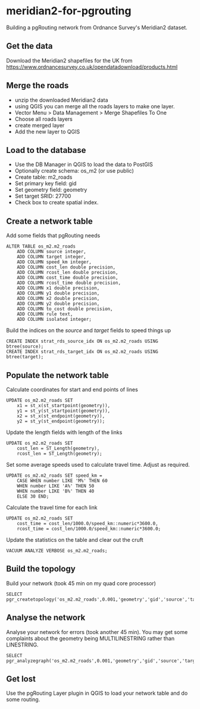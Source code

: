 # meridian2-for-pgrouting
Building a pgRouting network from Ordnance Survey's Meridian2 dataset.

Get the data
------------

Download the Meridian2 shapefiles for the UK from https://www.ordnancesurvey.co.uk/opendatadownload/products.html

Merge the roads
---------------

+ unzip the downloaded Meridian2 data
+ using QGIS you can merge all the roads layers to make one layer.
+ Vector Menu > Data Management > Merge Shapefiles To One
+ Choose all roads layers
+ create merged layer
+ Add the new layer to QGIS 

Load to the database
--------------------

+ Use the DB Manager in QGIS to load the data to PostGIS
+ Optionally create schema: os_m2 (or use public)
+ Create table: m2_roads
+ Set primary key field: gid
+ Set geometry field: geometry
+ Set target SRID: 27700
+ Check box to create spatial index.

Create a network table
----------------------

Add some fields that pgRouting needs

	ALTER TABLE os_m2.m2_roads
		ADD COLUMN source integer,
		ADD COLUMN target integer,
		ADD COLUMN speed_km integer,
		ADD COLUMN cost_len double precision,
		ADD COLUMN rcost_len double precision,
		ADD COLUMN cost_time double precision,
		ADD COLUMN rcost_time double precision,
		ADD COLUMN x1 double precision,
		ADD COLUMN y1 double precision,
		ADD COLUMN x2 double precision,
		ADD COLUMN y2 double precision,
		ADD COLUMN to_cost double precision,
		ADD COLUMN rule text,
		ADD COLUMN isolated integer;

Build the indices on the *source* and *target* fields to speed things up		
		
	CREATE INDEX strat_rds_source_idx ON os_m2.m2_roads USING btree(source);
	CREATE INDEX strat_rds_target_idx ON os_m2.m2_roads USING btree(target);

Populate the network table
--------------------------

Calculate coordinates for start and end points of lines	
	
	UPDATE os_m2.m2_roads SET 
		x1 = st_x(st_startpoint(geometry)),
		y1 = st_y(st_startpoint(geometry)),
		x2 = st_x(st_endpoint(geometry)),
		y2 = st_y(st_endpoint(geometry));

Update the length fields with length of the links			
			
	UPDATE os_m2.m2_roads SET
		cost_len = ST_Length(geometry),
		rcost_len = ST_Length(geometry);

Set some average speeds used to calculate travel time.  Adjust as required.		
		
	UPDATE os_m2.m2_roads SET speed_km =
		CASE WHEN number LIKE 'M%' THEN 60
		WHEN number LIKE 'A%' THEN 50
		WHEN number LIKE 'B%' THEN 40
		ELSE 30 END;

Calculate the travel time for each link			
		
	UPDATE os_m2.m2_roads SET
		cost_time = cost_len/1000.0/speed_km::numeric*3600.0,
		rcost_time = cost_len/1000.0/speed_km::numeric*3600.0; 

Update the statistics on the table and clear out the cruft		
		
	VACUUM ANALYZE VERBOSE os_m2.m2_roads;

Build the topology
------------------

Build your network (took 45 min on my quad core processor)
	
	SELECT pgr_createtopology('os_m2.m2_roads',0.001,'geometry','gid','source','target');

Analyse the network
-------------------

Analyse your network for errors (took another 45 min).  You may get some complaints about the geometry being MULTILINESTRING rather than LINESTRING.	
	
	SELECT pgr_analyzegraph('os_m2.m2_roads',0.001,'geometry','gid','source','target');
	
Get lost
--------

Use the pgRouting Layer plugin in QGIS to load your network table and do some routing.
